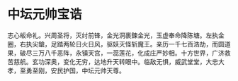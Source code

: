 # 中坛元帅宝诰

志心皈命礼。兴周圣将，灭纣前锋，金光洞裹鍊金光，玉虚奉命降陈塘。左执金圈，右执尖鎗，足踏两轮日火日风，驱妖灭怪斩魔王。亲历一千七百浩劫，而圆道果，破尽三万八千恶阵，永镇天宫，一蕊莲花，化成庄严妙相。十方世界，广济救苦慈航。玄功深奥，变化无穷，达地升天转眼中。临敌无惧，威武堂堂，大忠大孝，至勇至刚，安民护国，中坛元帅天尊。
